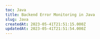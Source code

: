 ```yaml
---
toc: Java
title: Backend Error Monitoring in Java
slug: Java
createdAt: 2023-05-41T21:51:15.000Z
updatedAt: 2023-05-41T21:51:54.000Z
---
```

